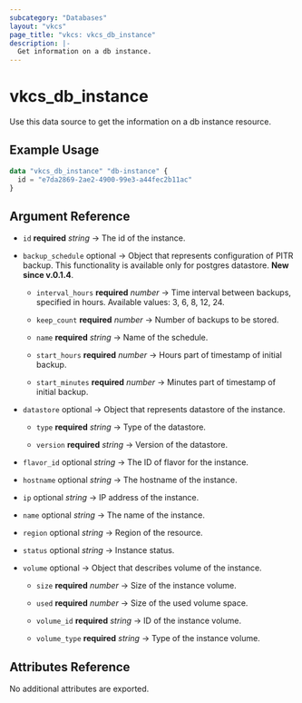```yaml
---
subcategory: "Databases"
layout: "vkcs"
page_title: "vkcs: vkcs_db_instance"
description: |-
  Get information on a db instance.
---
```


# vkcs_db_instance

Use this data source to get the information on a db instance resource.

## Example Usage

```terraform
data "vkcs_db_instance" "db-instance" {
  id = "e7da2869-2ae2-4900-99e3-a44fec2b11ac"
}
```

## Argument Reference
- `id` **required** *string* &rarr;  The id of the instance.

- `backup_schedule` optional &rarr;  Object that represents configuration of PITR backup. This functionality is available only for postgres datastore. **New since v.0.1.4**.
  - `interval_hours` **required** *number* &rarr;  Time interval between backups, specified in hours. Available values: 3, 6, 8, 12, 24.

  - `keep_count` **required** *number* &rarr;  Number of backups to be stored.

  - `name` **required** *string* &rarr;  Name of the schedule.

  - `start_hours` **required** *number* &rarr;  Hours part of timestamp of initial backup.

  - `start_minutes` **required** *number* &rarr;  Minutes part of timestamp of initial backup.

- `datastore` optional &rarr;  Object that represents datastore of the instance.
  - `type` **required** *string* &rarr;  Type of the datastore.

  - `version` **required** *string* &rarr;  Version of the datastore.

- `flavor_id` optional *string* &rarr;  The ID of flavor for the instance.

- `hostname` optional *string* &rarr;  The hostname of the instance.

- `ip` optional *string* &rarr;  IP address of the instance.

- `name` optional *string* &rarr;  The name of the instance.

- `region` optional *string* &rarr;  Region of the resource.

- `status` optional *string* &rarr;  Instance status.

- `volume` optional &rarr;  Object that describes volume of the instance.
  - `size` **required** *number* &rarr;  Size of the instance volume.

  - `used` **required** *number* &rarr;  Size of the used volume space.

  - `volume_id` **required** *string* &rarr;  ID of the instance volume.

  - `volume_type` **required** *string* &rarr;  Type of the instance volume.


## Attributes Reference
No additional attributes are exported.

